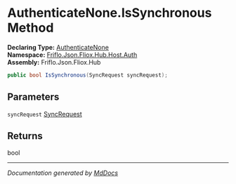 ﻿<!--  
  <auto-generated>   
    The contents of this file were generated by a tool.  
    Changes to this file may be list if the file is regenerated  
  </auto-generated>   
-->

# AuthenticateNone.IsSynchronous Method

**Declaring Type:** [AuthenticateNone](../index.md)  
**Namespace:** [Friflo.Json.Fliox.Hub.Host.Auth](../../index.md)  
**Assembly:** Friflo.Json.Fliox.Hub

```csharp
public bool IsSynchronous(SyncRequest syncRequest);
```

## Parameters

`syncRequest`  [SyncRequest](../../../../Protocol/SyncRequest/index.md)

## Returns

bool

___

*Documentation generated by [MdDocs](https://github.com/ap0llo/mddocs)*
